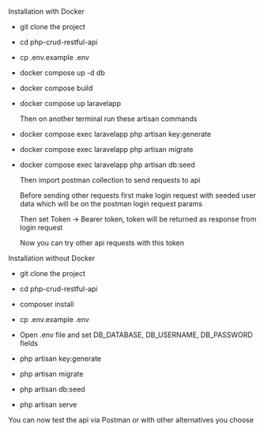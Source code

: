 Installation with Docker

- git clone the project

- cd php-crud-restful-api

- cp .env.example .env

- docker compose up -d db

- docker compose build

- docker compose up laravelapp

  Then on another terminal run these artisan commands

- docker compose exec laravelapp php artisan key:generate
- docker compose exec laravelapp php artisan migrate
- docker compose exec laravelapp php artisan db:seed

  Then import postman collection to send requests to api

  Before sending other requests first make login request with seeded user data
  which will be on the postman login request params

  Then set Token -> Bearer token, token will be returned as response from login request

  Now you can try other api requests with this token 

Installation without Docker

- git clone the project

- cd php-crud-restful-api

- composer install

- cp .env.example .env

- Open .env file and set DB_DATABASE, DB_USERNAME, DB_PASSWORD fields

- php artisan key:generate
- php artisan migrate
- php artisan db:seed

- php artisan serve

You can now test the api via Postman or with other alternatives you choose
